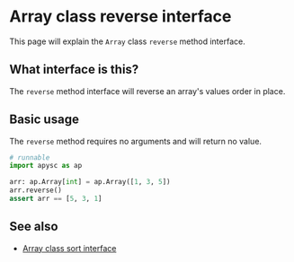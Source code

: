 # Array class reverse interface

This page will explain the `Array` class `reverse` method interface.

## What interface is this?

The `reverse` method interface will reverse an array's values order in place.

## Basic usage

The `reverse` method requires no arguments and will return no value.

```py
# runnable
import apysc as ap

arr: ap.Array[int] = ap.Array([1, 3, 5])
arr.reverse()
assert arr == [5, 3, 1]
```

## See also

- [Array class sort interface](array_sort.md)
